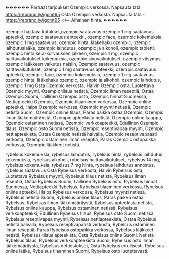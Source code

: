 ⏩⏩⏩⏩⏩⏩
Parhaat tarjoukset Ozempic verkossa. Napsauta tätä  https://rebrand.ly/igcmt95
Osta Ozempic verkosta. Napsauta tätä -  https://rebrand.ly/igcmt95
<<== Alhainen hinta.
⏩⏩⏩⏩⏩⏩ 

ozempic haittavaikutukset,ozempic saatavuus
ozempic 1 mg saatavuus apteekki,
ozempic saatavuus apteekki,
ozempic face,
ozempic kokemuksia,
ozempic 1 mg saatavuus,
ozempic hinta,
lääkehaku ozempic,
ozempic laihdutuslääke,
ozempic laihdutus,
ozempic ja alkoholi,
ozempic tabletti,
ozempic hinta kela-korvauksen jälkeen,
ozempic 1 mg,
ozempic haittavaikutukset kokemuksia,
ozempic sivuvaikutukset,
ozempic väsymys,
ozempic lääkkeen vaikutus naisiin, 
Ozempic saatavuus, ozempic haittavaikutukset, ozempic 1 mg saatavuus apteekki, ozempic saatavuus apteekki, ozempic face, ozempic kokemuksia, ozempic 1 mg saatavuus, ozempic hinta, lääkehaku ozempic, ozempic ja alkoholi, ozempic laihdutus, ozempic 1 mg
Osta Ozempic verkosta, Halvin Ozempic osta, Luotettava Ozempic myynti, Ozempic tilaus netistä, Ozempic ilman reseptiä, Ostaa Ozempic Suomi, Laillinen Ozempic osto, Ozempic hinnat Suomessa, Nettiapteekki Ozempic, Ozempic tilaaminen verkossa, Ozempic online apteekki, Halpa Ozempic verkossa, Ozempic myynti netissä, Ozempic netistä Suomi, Ozempic online tilaus, Paras paikka ostaa Ozempic, Ozempic ilman lääkemääräystä, Ozempic apteekista netistä, Ozempic online kauppa, Ozempic ostaminen netissä, Ozempic verkkoapteekki, Edullinen Ozempic tilaus, Ozempic osto Suomi netissä, Ozempic reseptivapaa myynti, Ozempic nettiapteekista, Ostaa Ozempic netistä halvalla, Ozempic reseptivapaasti verkosta, Ozempic ostaminen ilman reseptiä, Paras Ozempic ostopaikka verkossa, Ozempic lääkkeet netistä.

rybelsus kokemuksia, rybelsus laihdutus, rybelsus hinta, rybelsus laihdutus kokemuksia, rybelsus alkoholi, rybelsus haittavaikutukset, rybelsus 14 mg, rybelsus kokemuksia, rybelsus 7 mg hinta, rybelsus laihdutus annostus, rybelsus saatavuus
Osta Rybelsus verkosta, Halvin Rybelsus osta, Luotettava Rybelsus myynti, Rybelsus tilaus netistä, Rybelsus ilman reseptiä, Ostaa Rybelsus Suomi, Laillinen Rybelsus osto, Rybelsus hinnat Suomessa, Nettiapteekki Rybelsus, Rybelsus tilaaminen verkossa, Rybelsus online apteekki, Halpa Rybelsus verkossa, Rybelsus myynti netissä, Rybelsus netistä Suomi, Rybelsus online tilaus, Paras paikka ostaa Rybelsus, Rybelsus ilman lääkemääräystä, Rybelsus apteekista netistä, Rybelsus online kauppa, Rybelsus ostaminen netissä, Rybelsus verkkoapteekki, Edullinen Rybelsus tilaus, Rybelsus osto Suomi netissä, Rybelsus reseptivapaa myynti, Rybelsus nettiapteekista, Ostaa Rybelsus netistä halvalla, Rybelsus reseptivapaasti verkosta, Rybelsus ostaminen ilman reseptiä, Paras Rybelsus ostopaikka verkossa, Rybelsus lääkkeet netistä, Rybelsus tilaus apteekista, Osta Rybelsus online Suomi, Netistä Rybelsus tilaus, Rybelsus verkkoapteekista Suomi, Rybelsus osto ilman lääkemääräystä, Rybelsus nettiostokset, Osta Rybelsus edullisesti, Rybelsus online lääke, Rybelsus tilaaminen Suomi, Rybelsus osto luotettavasti.

